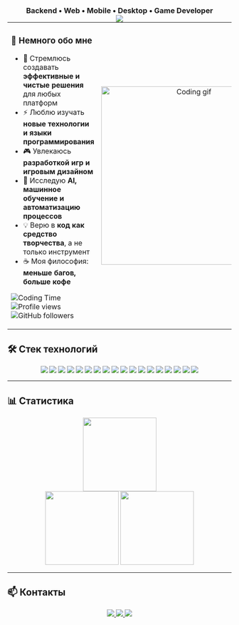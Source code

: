 <p align="center">
  <img src="https://capsule-render.vercel.app/api?type=waving&color=0:4776E6,100:8E54E9&height=200&section=header&text=Привет!%20Я%20Олег%20👋&fontSize=60&fontColor=ffffff&animation=fadeIn" />
</p>

<h3 align="center" style="margin-top:-50px;">Backend • Web • Mobile • Desktop • Game Developer</h3>

<table align="center" width="80%">
<tr>
<td width="50%" align="left" valign="middle">

### 📜 Немного обо мне
- 🎯 Стремлюсь создавать **эффективные и чистые решения** для любых платформ  
- ⚡ Люблю изучать **новые технологии и языки программирования**  
- 🎮 Увлекаюсь **разработкой игр и игровым дизайном**  
- 🤖 Исследую **AI, машинное обучение и автоматизацию процессов**  
- 💡 Верю в **код как средство творчества**, а не только инструмент  
- ☕ Моя философия: **меньше багов, больше кофе**  

<p align="left">
  <img src="https://wakatime.com/badge/user/23514495-4187-4cfe-89d2-d3dcd1e98c08.svg?label=⌛%20Coding%20Time" alt="Coding Time" />
  <img src="https://komarev.com/ghpvc/?username=Ol1g2195&style=flat-square" alt="Profile views" />
  <img src="https://img.shields.io/github/followers/Ol1g2195?label=Followers&style=flat-square" alt="GitHub followers" />
</p>

</td>
<td width="50%" align="center" valign="middle">

<img src="https://media.giphy.com/media/qgQUggAC3Pfv687qPC/giphy.gif" width="400" alt="Coding gif" />

</td>
</tr>
</table

---

## 🛠️ Стек технологий

<p align="center">
  <!-- Backend -->
  <img src="https://img.shields.io/badge/Go-00ADD8?style=for-the-badge&logo=go&logoColor=white" />
  <img src="https://img.shields.io/badge/Python-3776AB?style=for-the-badge&logo=python&logoColor=white" />
  <img src="https://img.shields.io/badge/Django-092E20?style=for-the-badge&logo=django&logoColor=white" />
  <img src="https://img.shields.io/badge/FastAPI-009688?style=for-the-badge&logo=fastapi&logoColor=white" />
  <img src="https://img.shields.io/badge/Java-007396?style=for-the-badge&logo=openjdk&logoColor=white" />
  <!-- Mobile -->
  <img src="https://img.shields.io/badge/Dart-0175C2?style=for-the-badge&logo=dart&logoColor=white" />
  <img src="https://img.shields.io/badge/Flutter-02569B?style=for-the-badge&logo=flutter&logoColor=white" />
  <!-- Frontend -->
  <img src="https://img.shields.io/badge/HTML5-E34F26?style=for-the-badge&logo=html5&logoColor=white" />
  <img src="https://img.shields.io/badge/CSS3-1572B6?style=for-the-badge&logo=css3&logoColor=white" />
  <img src="https://img.shields.io/badge/JavaScript-F7DF1E?style=for-the-badge&logo=javascript&logoColor=black" />
  <!-- Other -->
  <img src="https://img.shields.io/badge/PHP-777BB4?style=for-the-badge&logo=php&logoColor=white" />
  <img src="https://img.shields.io/badge/MySQL-4479A1?style=for-the-badge&logo=mysql&logoColor=white" />
  <img src="https://img.shields.io/badge/PostgreSQL-316192?style=for-the-badge&logo=postgresql&logoColor=white" />
  <img src="https://img.shields.io/badge/REST%20API-FF6F00?style=for-the-badge&logo=rest&logoColor=white" />
  <img src="https://img.shields.io/badge/Docker-2496ED?style=for-the-badge&logo=docker&logoColor=white" />
  <img src="https://img.shields.io/badge/Git-F05032?style=for-the-badge&logo=git&logoColor=white" />
  <!-- Game Dev -->
  <img src="https://img.shields.io/badge/C%23-239120?style=for-the-badge&logo=c-sharp&logoColor=white" />
  <img src="https://img.shields.io/badge/Unity-000000?style=for-the-badge&logo=unity&logoColor=white" />
</p>

---

## 📊 Статистика

<div align="center">
  <img height="165" src="https://github-readme-stats.vercel.app/api?username=Ol1g2195&show_icons=true&theme=tokyonight&hide_border=true" />

</div>

<div align="center">
  <img height="165" src="https://github-readme-streak-stats.herokuapp.com/?user=Ol1g2195&theme=tokyonight&hide_border=true" />
  <img height="165" src="https://leetcard.jacoblin.cool/Ol1g?theme=dark&font=Roboto&ext=contest" />
</div>

---

## 📫 Контакты
<p align="center">
  <a href="mailto:your.email@example.com">
    <img src="https://img.shields.io/badge/Email-D14836?style=for-the-badge&logo=gmail&logoColor=white" />
  </a>
  <a href="https://t.me/yourusername">
    <img src="https://img.shields.io/badge/Telegram-26A5E4?style=for-the-badge&logo=telegram&logoColor=white" />
  </a>
  <a href="https://linkedin.com/in/yourusername">
    <img src="https://img.shields.io/badge/LinkedIn-0A66C2?style=for-the-badge&logo=linkedin&logoColor=white" />
  </a>
</p>

